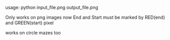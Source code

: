 usage: python input_file.png output_file.png

Only works on png images now
End and Start must be marked by RED(end) and GREEN(start) pixel

works on circle mazes too